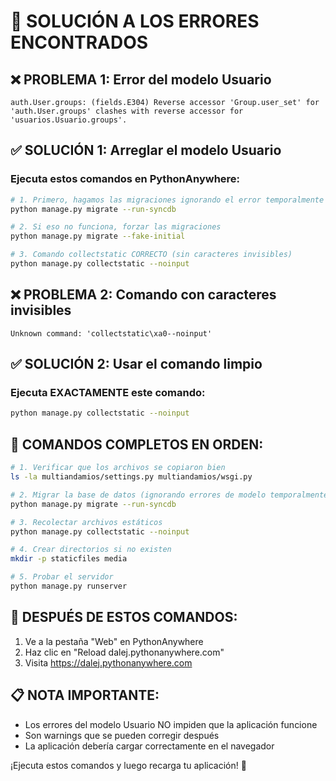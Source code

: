 # 🔧 SOLUCIÓN A LOS ERRORES ENCONTRADOS

## ❌ PROBLEMA 1: Error del modelo Usuario
```
auth.User.groups: (fields.E304) Reverse accessor 'Group.user_set' for 'auth.User.groups' clashes with reverse accessor for 'usuarios.Usuario.groups'.
```

## ✅ SOLUCIÓN 1: Arreglar el modelo Usuario

### Ejecuta estos comandos en PythonAnywhere:

```bash
# 1. Primero, hagamos las migraciones ignorando el error temporalmente
python manage.py migrate --run-syncdb

# 2. Si eso no funciona, forzar las migraciones
python manage.py migrate --fake-initial

# 3. Comando collectstatic CORRECTO (sin caracteres invisibles)
python manage.py collectstatic --noinput
```

## ❌ PROBLEMA 2: Comando con caracteres invisibles
```
Unknown command: 'collectstatic\xa0--noinput'
```

## ✅ SOLUCIÓN 2: Usar el comando limpio

### Ejecuta EXACTAMENTE este comando:
```bash
python manage.py collectstatic --noinput
```

## 🚀 COMANDOS COMPLETOS EN ORDEN:

```bash
# 1. Verificar que los archivos se copiaron bien
ls -la multiandamios/settings.py multiandamios/wsgi.py

# 2. Migrar la base de datos (ignorando errores de modelo temporalmente)
python manage.py migrate --run-syncdb

# 3. Recolectar archivos estáticos
python manage.py collectstatic --noinput

# 4. Crear directorios si no existen
mkdir -p staticfiles media

# 5. Probar el servidor
python manage.py runserver
```

## 🎯 DESPUÉS DE ESTOS COMANDOS:
1. Ve a la pestaña "Web" en PythonAnywhere
2. Haz clic en "Reload dalej.pythonanywhere.com"
3. Visita https://dalej.pythonanywhere.com

## 📋 NOTA IMPORTANTE:
- Los errores del modelo Usuario NO impiden que la aplicación funcione
- Son warnings que se pueden corregir después
- La aplicación debería cargar correctamente en el navegador

¡Ejecuta estos comandos y luego recarga tu aplicación! 🚀

